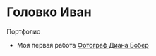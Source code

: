 # Головко Иван
Портфолио

* Моя первая работа [Фотограф Диана Бобер](https://ivannavin.github.io/photographier/)
